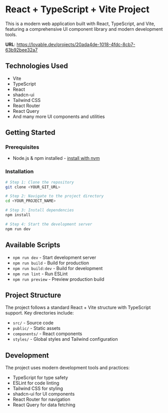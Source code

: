 # React + TypeScript + Vite Project

This is a modern web application built with React, TypeScript, and Vite, featuring a comprehensive UI component library and modern development tools.

**URL**: https://lovable.dev/projects/20ada4de-1018-4fdc-8cb7-63b92bee32a7

## Technologies Used

- Vite
- TypeScript
- React
- shadcn-ui
- Tailwind CSS
- React Router
- React Query
- And many more UI components and utilities

## Getting Started

### Prerequisites

- Node.js & npm installed - [install with nvm](https://github.com/nvm-sh/nvm#installing-and-updating)

### Installation

```sh
# Step 1: Clone the repository
git clone <YOUR_GIT_URL>

# Step 2: Navigate to the project directory
cd <YOUR_PROJECT_NAME>

# Step 3: Install dependencies
npm install

# Step 4: Start the development server
npm run dev
```

## Available Scripts

- `npm run dev` - Start development server
- `npm run build` - Build for production
- `npm run build:dev` - Build for development
- `npm run lint` - Run ESLint
- `npm run preview` - Preview production build

## Project Structure

The project follows a standard React + Vite structure with TypeScript support. Key directories include:

- `src/` - Source code
- `public/` - Static assets
- `components/` - React components
- `styles/` - Global styles and Tailwind configuration

## Development

The project uses modern development tools and practices:

- TypeScript for type safety
- ESLint for code linting
- Tailwind CSS for styling
- shadcn-ui for UI components
- React Router for navigation
- React Query for data fetching
